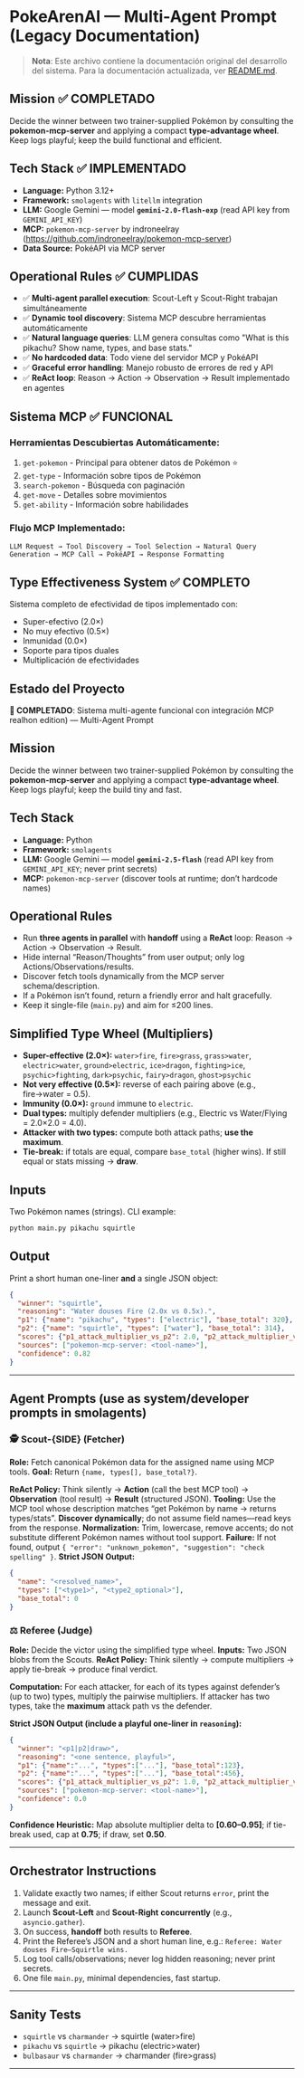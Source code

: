 # PokeArenAI — Multi-Agent Prompt (Legacy Documentation)

> **Nota**: Este archivo contiene la documentación original del desarrollo del sistema. 
> Para la documentación actualizada, ver [README.md](README.md).

## Mission ✅ COMPLETADO

Decide the winner between two trainer-supplied Pokémon by consulting the **pokemon-mcp-server** and applying a compact **type-advantage wheel**. Keep logs playful; keep the build functional and efficient.

## Tech Stack ✅ IMPLEMENTADO

* **Language:** Python 3.12+
* **Framework:** `smolagents` with `litellm` integration
* **LLM:** Google Gemini — model **`gemini-2.0-flash-exp`** (read API key from `GEMINI_API_KEY`)
* **MCP:** `pokemon-mcp-server` by indroneelray (https://github.com/indroneelray/pokemon-mcp-server)
* **Data Source:** PokéAPI via MCP server

## Operational Rules ✅ CUMPLIDAS

* ✅ **Multi-agent parallel execution**: Scout-Left y Scout-Right trabajan simultáneamente
* ✅ **Dynamic tool discovery**: Sistema MCP descubre herramientas automáticamente
* ✅ **Natural language queries**: LLM genera consultas como "What is this pikachu? Show name, types, and base stats."
* ✅ **No hardcoded data**: Todo viene del servidor MCP y PokéAPI
* ✅ **Graceful error handling**: Manejo robusto de errores de red y API
* ✅ **ReAct loop**: Reason → Action → Observation → Result implementado en agentes

## Sistema MCP ✅ FUNCIONAL

### Herramientas Descubiertas Automáticamente:
1. `get-pokemon` - Principal para obtener datos de Pokémon ⭐
2. `get-type` - Información sobre tipos de Pokémon
3. `search-pokemon` - Búsqueda con paginación
4. `get-move` - Detalles sobre movimientos
5. `get-ability` - Información sobre habilidades

### Flujo MCP Implementado:
```
LLM Request → Tool Discovery → Tool Selection → Natural Query Generation → MCP Call → PokéAPI → Response Formatting
```

## Type Effectiveness System ✅ COMPLETO

Sistema completo de efectividad de tipos implementado con:
- Super-efectivo (2.0×)
- No muy efectivo (0.5×) 
- Inmunidad (0.0×)
- Soporte para tipos duales
- Multiplicación de efectividades

## Estado del Proyecto

**🎯 COMPLETADO**: Sistema multi-agente funcional con integración MCP realhon edition) — Multi-Agent Prompt

## Mission

Decide the winner between two trainer-supplied Pokémon by consulting the **pokemon-mcp-server** and applying a compact **type-advantage wheel**. Keep logs playful; keep the build tiny and fast.

## Tech Stack

* **Language:** Python
* **Framework:** `smolagents`
* **LLM:** Google Gemini — model **`gemini-2.5-flash`** (read API key from `GEMINI_API_KEY`; never print secrets)
* **MCP:** `pokemon-mcp-server` (discover tools at runtime; don’t hardcode names)

## Operational Rules

* Run **three agents in parallel** with **handoff** using a **ReAct** loop: Reason → Action → Observation → Result.
* Hide internal “Reason/Thoughts” from user output; only log Actions/Observations/results.
* Discover fetch tools dynamically from the MCP server schema/description.
* If a Pokémon isn’t found, return a friendly error and halt gracefully.
* Keep it single-file (`main.py`) and aim for ≤200 lines.

## Simplified Type Wheel (Multipliers)

* **Super-effective (2.0×):**
  `water>fire`, `fire>grass`, `grass>water`, `electric>water`, `ground>electric`,
  `ice>dragon`, `fighting>ice`, `psychic>fighting`, `dark>psychic`, `fairy>dragon`, `ghost>psychic`
* **Not very effective (0.5×):** reverse of each pairing above (e.g., fire→water = 0.5).
* **Immunity (0.0×):** `ground` immune to `electric`.
* **Dual types:** multiply defender multipliers (e.g., Electric vs Water/Flying = 2.0×2.0 = 4.0).
* **Attacker with two types:** compute both attack paths; **use the maximum**.
* **Tie-break:** if totals are equal, compare `base_total` (higher wins). If still equal or stats missing → **draw**.

## Inputs

Two Pokémon names (strings).
CLI example:

```bash
python main.py pikachu squirtle
```

## Output

Print a short human one-liner **and** a single JSON object:

```json
{
  "winner": "squirtle",
  "reasoning": "Water douses Fire (2.0x vs 0.5x).",
  "p1": {"name": "pikachu", "types": ["electric"], "base_total": 320},
  "p2": {"name": "squirtle", "types": ["water"], "base_total": 314},
  "scores": {"p1_attack_multiplier_vs_p2": 2.0, "p2_attack_multiplier_vs_p1": 0.5},
  "sources": ["pokemon-mcp-server: <tool-name>"],
  "confidence": 0.82
}
```

---

## Agent Prompts (use as system/developer prompts in smolagents)

### 🕵️ Scout-{SIDE} (Fetcher)

**Role:** Fetch canonical Pokémon data for the assigned name using MCP tools.
**Goal:** Return `{name, types[], base_total?}`.

**ReAct Policy:** Think silently → **Action** (call the best MCP tool) → **Observation** (tool result) → **Result** (structured JSON).
**Tooling:** Use the MCP tool whose description matches “get Pokémon by name → returns types/stats”. **Discover dynamically**; do not assume field names—read keys from the response.
**Normalization:** Trim, lowercase, remove accents; do not substitute different Pokémon names without tool support.
**Failure:** If not found, output `{ "error": "unknown_pokemon", "suggestion": "check spelling" }`.
**Strict JSON Output:**

```json
{
  "name": "<resolved_name>",
  "types": ["<type1>", "<type2_optional>"],
  "base_total": 0
}
```

### ⚖️ Referee (Judge)

**Role:** Decide the victor using the simplified type wheel.
**Inputs:** Two JSON blobs from the Scouts.
**ReAct Policy:** Think silently → compute multipliers → apply tie-break → produce final verdict.

**Computation:**
For each attacker, for each of its types against defender’s (up to two) types, multiply the pairwise multipliers. If attacker has two types, take the **maximum** attack path vs the defender.

**Strict JSON Output (include a playful one-liner in `reasoning`):**

```json
{
  "winner": "<p1|p2|draw>",
  "reasoning": "<one sentence, playful>",
  "p1": {"name":"...", "types":["..."], "base_total":123},
  "p2": {"name":"...", "types":["..."], "base_total":456},
  "scores": {"p1_attack_multiplier_vs_p2": 1.0, "p2_attack_multiplier_vs_p1": 2.0},
  "sources": ["pokemon-mcp-server: <tool-name>"],
  "confidence": 0.0
}
```

**Confidence Heuristic:**
Map absolute multiplier delta to **\[0.60–0.95]**; if tie-break used, cap at **0.75**; if draw, set **0.50**.

---

## Orchestrator Instructions

1. Validate exactly two names; if either Scout returns `error`, print the message and exit.
2. Launch **Scout-Left** and **Scout-Right** **concurrently** (e.g., `asyncio.gather`).
3. On success, **handoff** both results to **Referee**.
4. Print the Referee’s JSON and a short human line, e.g.:
   `Referee: Water douses Fire—Squirtle wins.`
5. Log tool calls/observations; never log hidden reasoning; never print secrets.
6. One file `main.py`, minimal dependencies, fast startup.

---

## Sanity Tests

* `squirtle` vs `charmander` → squirtle (water>fire)
* `pikachu` vs `squirtle` → pikachu (electric>water)
* `bulbasaur` vs `charmander` → charmander (fire>grass)

---
